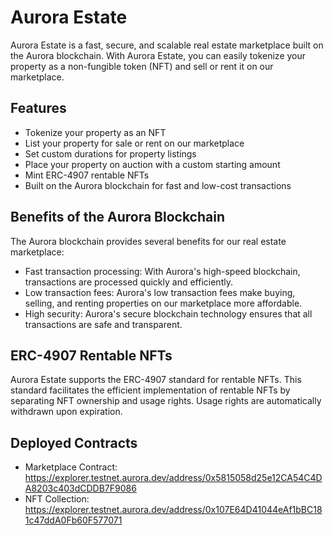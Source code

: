 # Aurora Estate

Aurora Estate is a fast, secure, and scalable real estate marketplace built on the Aurora blockchain. With Aurora Estate, you can easily tokenize your property as a non-fungible token (NFT) and sell or rent it on our marketplace.

## Features

- Tokenize your property as an NFT
- List your property for sale or rent on our marketplace
- Set custom durations for property listings
- Place your property on auction with a custom starting amount
- Mint ERC-4907 rentable NFTs
- Built on the Aurora blockchain for fast and low-cost transactions

## Benefits of the Aurora Blockchain

The Aurora blockchain provides several benefits for our real estate marketplace:

- Fast transaction processing: With Aurora's high-speed blockchain, transactions are processed quickly and efficiently.
- Low transaction fees: Aurora's low transaction fees make buying, selling, and renting properties on our marketplace more affordable.
- High security: Aurora's secure blockchain technology ensures that all transactions are safe and transparent.

## ERC-4907 Rentable NFTs

Aurora Estate supports the ERC-4907 standard for rentable NFTs. This standard facilitates the efficient implementation of rentable NFTs by separating NFT ownership and usage rights. Usage rights are automatically withdrawn upon expiration.

## Deployed Contracts

- Marketplace Contract: https://explorer.testnet.aurora.dev/address/0x5815058d25e12CA54C4DA8203c403dCDDB7F9086
- NFT Collection: https://explorer.testnet.aurora.dev/address/0x107E64D41044eAf1bBC181c47ddA0Fb60F577071